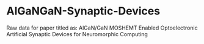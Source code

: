 # AlGaNGaN-Synaptic-Devices
Raw data for paper titled as: AlGaN/GaN MOSHEMT Enabled Optoelectronic Artificial Synaptic Devices for Neuromorphic Computing

